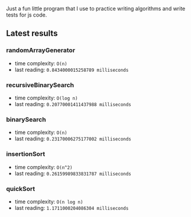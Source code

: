 Just a fun little program that I use to practice writing algorithms and write tests for js code.

## Latest results

### randomArrayGenerator
  - time complexity: `O(n)`
  - last reading: `0.8434000015258789 milliseconds`

### recursiveBinarySearch
  - time complexity: `O(log n)`
  - last reading: `0.20770001411437988 milliseconds`

### binarySearch
  - time complexity: `O(n)`
  - last reading: `0.23170006275177002 milliseconds`

### insertionSort
  - time complexity: `O(n^2)`
  - last reading: `0.26159989833831787 milliseconds`

### quickSort
  - time complexity: `O(n log n)`
  - last reading: `1.1711000204086304 milliseconds`

